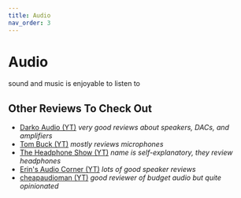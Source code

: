 ```yaml
---
title: Audio
nav_order: 3
---
```

# Audio

sound and music is enjoyable to listen to

## Other Reviews To Check Out

- [Darko Audio (YT)](https://www.youtube.com/channel/UCQIcXQ2n0sa-7CD0NtqnrrA) *very good reviews about speakers, DACs, and amplifiers*
- [Tom Buck (YT)](https://www.youtube.com/channel/UCRtDHXdrLyYZF6cY9bJhjlg) *mostly reviews microphones*
- [The Headphone Show (YT)](https://www.youtube.com/channel/UCt44wdefZzrhNDYYAyEy3Xg) *name is self-explanatory, they review headphones*
- [Erin's Audio Corner (YT)](https://www.youtube.com/channel/UCW_IqM21u0J-zsKtCq4Gj2w) *lots of good speaker reviews*
- [cheapaudioman (YT)](https://www.youtube.com/channel/UCkr6cLAnZiz5NH0NzjNK8rg) *good reviewer of budget audio but quite opinionated*
